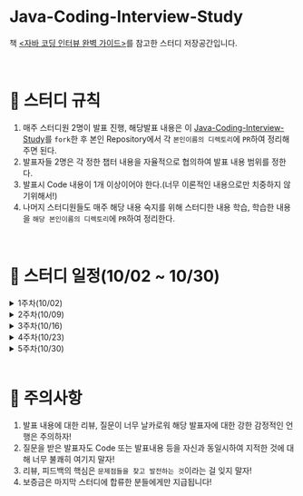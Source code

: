 # Java-Coding-Interview-Study
책 [&lt;자바 코딩 인터뷰 완벽 가이드>](http://www.kyobobook.co.kr/product/detailViewKor.laf?mallGb=KOR&ejkGb=KOR&barcode=9791157688197&orderClick=LA6)를 참고한 스터디 저장공간입니다.

<br>

# 📢 스터디 규칙
1. 매주 스터디원 2명이 발표 진행, 해당발표 내용은 이 [Java-Coding-Interview-Study](https://github.com/mooh2jj/Java-Coding-Interview-Study)를 `fork`한 후 본인 Repository에서 각 `본인이름의 디렉토리`에 `PR`하여 정리해주면 된다.
2. 발표자들 2명은 각 정한 챕터 내용을 자율적으로 협의하여 발표 내용 범위를 정한다.
3. 발표시 Code 내용이 1개 이상이어야 한다.(너무 이론적인 내용으로만 치중하지 않기위해서!)
4. 나머지 스터디원들도 매주 해당 내용 숙지를 위해 스터디한 내용 학습, 학습한 내용을 `해당 본인이름의 디렉토리`에 `PR`하여 정리한다.


<br>

# 📅 스터디 일정(10/02 ~ 10/30)

<details>
<summary>1주차(10/02)</summary>
<div markdown="1">

* 서로 자기소개 시간 가졌음
* 스터디 취지, 방향, 구성 방식 정하기

</div>
</details>

<details>
<summary>2주차(10/09)</summary>
<div markdown="1">

* 6장 객체지향 프로그래밍 발표
  - 이기우님: https://obsidian-melon-d16.notion.site/C6-033918ad19dc47cfb3cecf659c8e8605
  - 김민보님: 
     1) https://github.com/minbo2002/coding_interview_study_code
     2)  https://spectrum-splash-bed.notion.site/6-8b0a48952d7e47679a5d35aaecd1699a
</div>
</details>

<details>
<summary>3주차(10/16)</summary>
<div markdown="1">

* 7장 알고리즘의 빅 오 분석법 발표
  * 이풍혁님: https://github.com/mooh2jj/Java-Coding-Interview-Study/blob/main/%EC%9D%B4%ED%92%8D%ED%98%81/CH7%20%EB%B9%85%EC%98%A4%ED%91%9C%EA%B8%B0%EB%B2%95%2044a0ad59eef345f0b5ff7fb50db27f16.md

</div>
</details>

</details>

<details>
<summary>4주차(10/23)</summary>
<div markdown="1">

* 8장 재귀 및 동적 프로그래밍 발표
  * 최태훈님: https://github.com/mooh2jj/Java-Coding-Interview-Study/tree/main/%EC%B5%9C%ED%83%9C%ED%9B%88/chapter08
  * 마지연님: https://gitofjy.tistory.com/14 


</div>
</details>

<details>
<summary>5주차(10/30)</summary>
<div markdown="1">

* 10장 문자열과 배열
  * 채지은님: https://chaegamsung.notion.site/Part-3-10-dbd2c73682924f8ca3319eb634aca982

</div>
</details>

<br>

# 🎃 주의사항

1. 발표 내용에 대한 리뷰, 질문이 너무 날카로워 해당 발표자에 대한 강한 감정적인 언행은 주의하자!
2. 질문을 받은 발표자도 Code 또는 발표내용 등을 자신과 동일시하여 지적한 것에 대해 너무 불쾌히 여기지 말자!
3. 리뷰, 피드백의 핵심은 `문제점들을 찾고 발전하는 것`이라는 걸 잊지 말자!
4. 보증금은 마지막 스터디에 합류한 분들에게만 지급됩니다!
